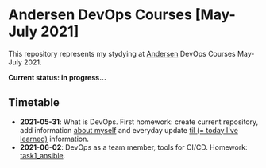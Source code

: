 # Andersen DevOps Courses [May-July 2021]

This repository represents my stydying at [Andersen](https://www.andersenlab.com) DevOps Courses May-July 2021.

**Current status: in progress...**

## Timetable

- **2021-05-31**: What is DevOps. First homework: create current repository, add information [about myself](./about_myself) and everyday update [til (= today I've learned)](./til) information.
- **2021-06-02**: DevOps as a team member, tools for CI/CD. Homework: [task1_ansible](./task1_ansible).
